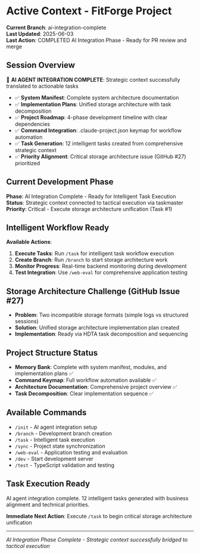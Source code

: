 # Active Context - FitForge Project

**Current Branch**: ai-integration-complete  
**Last Updated**: 2025-06-03  
**Last Action**: COMPLETED AI Integration Phase - Ready for PR review and merge

## Session Overview  
🤖 **AI AGENT INTEGRATION COMPLETE**: Strategic context successfully translated to actionable tasks
- ✅ **System Manifest**: Complete system architecture documentation
- ✅ **Implementation Plans**: Unified storage architecture with task decomposition  
- ✅ **Project Roadmap**: 4-phase development timeline with clear dependencies
- ✅ **Command Integration**: .claude-project.json keymap for workflow automation
- ✅ **Task Generation**: 12 intelligent tasks created from comprehensive strategic context
- ✅ **Priority Alignment**: Critical storage architecture issue (GitHub #27) prioritized

## Current Development Phase
**Phase**: AI Integration Complete - Ready for Intelligent Task Execution  
**Status**: Strategic context connected to tactical execution via taskmaster  
**Priority**: Critical - Execute storage architecture unification (Task #1)

## Intelligent Workflow Ready
**Available Actions**:
1. **Execute Tasks**: Run `/task` for intelligent task workflow execution
2. **Create Branch**: Run `/branch` to start storage architecture work
3. **Monitor Progress**: Real-time backend monitoring during development
4. **Test Integration**: Use `/web-eval` for comprehensive application testing

## Storage Architecture Challenge (GitHub Issue #27)
- **Problem**: Two incompatible storage formats (simple logs vs structured sessions)
- **Solution**: Unified storage architecture implementation plan created
- **Implementation**: Ready via HDTA task decomposition and sequencing

## Project Structure Status
- **Memory Bank**: Complete with system manifest, modules, and implementation plans ✅
- **Command Keymap**: Full workflow automation available ✅  
- **Architecture Documentation**: Comprehensive project overview ✅
- **Task Decomposition**: Clear implementation sequence ✅

## Available Commands
- `/init` - AI agent integration setup
- `/branch` - Development branch creation  
- `/task` - Intelligent task execution
- `/sync` - Project state synchronization
- `/web-eval` - Application testing and evaluation
- `/dev` - Start development server
- `/test` - TypeScript validation and testing

## Task Execution Ready
AI agent integration complete. 12 intelligent tasks generated with business alignment and technical priorities.

**Immediate Next Action**: Execute `/task` to begin critical storage architecture unification

---
*AI Integration Phase Complete - Strategic context successfully bridged to tactical execution*
